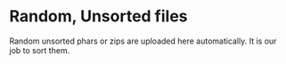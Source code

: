 # Random, Unsorted files
Random unsorted phars or zips are uploaded here automatically. It is our job to sort them.
